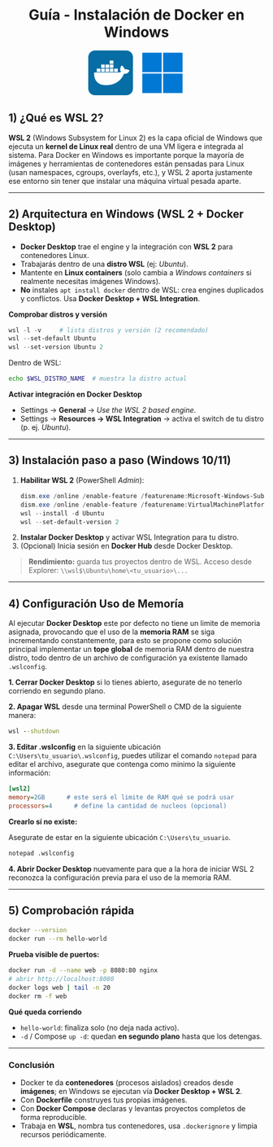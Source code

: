 
<div align="center">

# Guía - Instalación de Docker en Windows

<img style="margin: 0 5px" width="88" src="../public/docker-logo.png">
<img style="margin: 0 5px" width="88" src="../public/windows-logo.png">

</div>

## 1) ¿Qué es WSL 2?
**WSL 2** (Windows Subsystem for Linux 2) es la capa oficial de Windows que ejecuta un **kernel de Linux real** dentro de una VM ligera e integrada al sistema. Para Docker en Windows es importante porque la mayoría de imágenes y herramientas de contenedores están pensadas para Linux (usan namespaces, cgroups, overlayfs, etc.), y WSL 2 aporta justamente ese entorno sin tener que instalar una máquina virtual pesada aparte.

---

## 2) Arquitectura en Windows (WSL 2 + Docker Desktop)
- **Docker Desktop** trae el engine y la integración con **WSL 2** para contenedores Linux.
- Trabajarás dentro de una **distro WSL** (ej: *Ubuntu*).
- Mantente en **Linux containers** (solo cambia a *Windows containers* si realmente necesitas imágenes Windows).
- **No** instales `apt install docker` dentro de WSL: crea engines duplicados y conflictos. Usa **Docker Desktop + WSL Integration**.

**Comprobar distros y versión**
```powershell
wsl -l -v     # lista distros y versión (2 recomendado)
wsl --set-default Ubuntu
wsl --set-version Ubuntu 2
```
Dentro de WSL:
```bash
echo $WSL_DISTRO_NAME  # muestra la distro actual
```

**Activar integración en Docker Desktop**
- Settings → **General** → *Use the WSL 2 based engine*.
- Settings → **Resources → WSL Integration** → activa el switch de tu distro (p. ej. *Ubuntu*).

---

## 3) Instalación paso a paso (Windows 10/11)
1. **Habilitar WSL 2** (PowerShell *Admin*):
    ```powershell
    dism.exe /online /enable-feature /featurename:Microsoft-Windows-Subsystem-Linux /all /norestart
    dism.exe /online /enable-feature /featurename:VirtualMachinePlatform /all /norestart
    wsl --install -d Ubuntu
    wsl --set-default-version 2
    ```
2. **Instalar Docker Desktop** y activar WSL Integration para tu distro.
3. (Opcional) Inicia sesión en **Docker Hub** desde Docker Desktop.

> **Rendimiento:** guarda tus proyectos dentro de WSL. Acceso desde Explorer: `\\wsl$\Ubuntu\home\<tu_usuario>\...`

---

## 4) Configuración Uso de Memoría
Al ejecutar **Docker Desktop** este por defecto no tiene un limite de memoria asignada, provocando que el uso de la **memoria RAM** se siga incrementando constantemente, para esto se propone como solución principal implementar un **tope global** de memoria RAM dentro de nuestra distro, todo dentro de un archivo de configuración ya existente llamado `.wslconfig`.

**1. Cerrar Docker Desktop** si lo tienes abierto, asegurate de no tenerlo corriendo en segundo plano.

**2. Apagar WSL** desde una terminal PowerShell o CMD de la siguiente manera:
```cmd
wsl --shutdown
```

**3. Editar .wslconfig** en la siguiente ubicación `C:\Users\tu_usuario\.wslconfig`, puedes utilizar el comando `notepad` para editar el archivo, asegurate que contenga como minimo la siguiente información:
```ini
[wsl2]
memory=2GB      # este será el limite de RAM qué se podrá usar
processors=4      # define la cantidad de nucleos (opcional)
```
**Crearlo sí no existe:**

Asegurate de estar en la siguiente ubicación `C:\Users\tu_usuario`.
```cmd
notepad .wslconfig
```

**4. Abrir Docker Desktop** nuevamente para que a la hora de iniciar WSL 2 reconozca la configuración previa para el uso de la memoria RAM.

---

## 5) Comprobación rápida
```bash
docker --version
docker run --rm hello-world
```
**Prueba visible de puertos:**
```bash
docker run -d --name web -p 8080:80 nginx
# abrir http://localhost:8080
docker logs web | tail -n 20
docker rm -f web
```
**Qué queda corriendo**
- `hello-world`: finaliza solo (no deja nada activo).
- `-d` / Compose `up -d`: quedan **en segundo plano** hasta que los detengas.

---

### Conclusión
- Docker te da **contenedores** (procesos aislados) creados desde **imágenes**; en Windows se ejecutan vía **Docker Desktop + WSL 2**.
- Con **Dockerfile** construyes tus propias imágenes.
- Con **Docker Compose** declaras y levantas proyectos completos de forma reproducible.
- Trabaja en **WSL**, nombra tus contenedores, usa `.dockerignore` y limpia recursos periódicamente.
